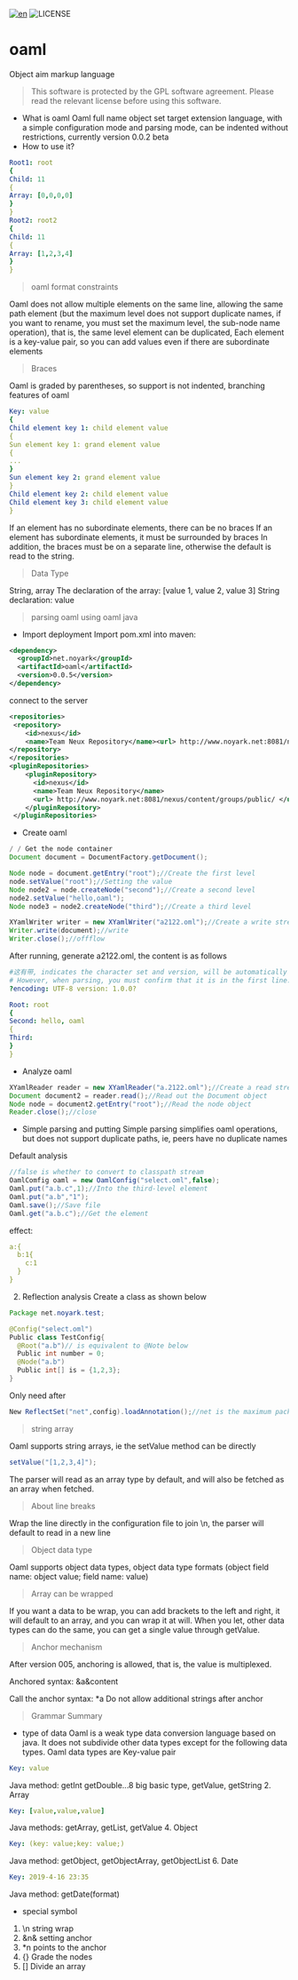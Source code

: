 [![en](https://img.shields.io/badge/readme-chinese-orange.svg)](README.md)
![LICENSE](https://img.shields.io/badge/license-GPL-blue.svg)
# oaml
Object aim markup language

> This software is protected by the GPL software agreement. Please read the relevant license before using this software.

* What is oaml
Oaml full name object set target extension language, with a simple configuration mode and parsing mode, can be indented without restrictions, currently version 0.0.2 beta
* How to use it?
```yaml
Root1: root
{
Child: 11
{
Array: [0,0,0,0]
}
}
Root2: root2
{
Child: 11
{
Array: [1,2,3,4]
}
}
```
> oaml format constraints
>
Oaml does not allow multiple elements on the same line, allowing the same path element (but the maximum level does not support duplicate names, if you want to rename, you must set the maximum level, the sub-node name operation), that is, the same level element can be duplicated, Each element is a key-value pair, so you can add values ​​even if there are subordinate elements
> Braces

Oaml is graded by parentheses, so support is not indented, branching features of oaml
```yaml
Key: value
{
Child element key 1: child element value
{
Sun element key 1: grand element value
{
...
}
Sun element key 2: grand element value
}
Child element key 2: child element value
Child element key 3: child element value
}
```
If an element has no subordinate elements, there can be no braces
If an element has subordinate elements, it must be surrounded by braces
In addition, the braces must be on a separate line, otherwise the default is read to the string.
> Data Type

String, array
The declaration of the array: [value 1, value 2, value 3]
String declaration: value
> parsing oaml using oaml java

* Import deployment
Import pom.xml into maven:
```xml
<dependency>
  <groupId>net.noyark</groupId>
  <artifactId>oaml</artifactId>
  <version>0.0.5</version>
</dependency>
```
connect to the server
```xml
<repositories>
 <repository>
    <id>nexus</id>
    <name>Team Neux Repository</name><url> http://www.noyark.net:8081/nexus/content/groups/public/ </url>
</repository>
</repositories>
<pluginRepositories>
    <pluginRepository>
      <id>nexus</id>
      <name>Team Neux Repository</name>
      <url> http://www.noyark.net:8081/nexus/content/groups/public/ </url>
    </pluginRepository>
 </pluginRepositories>
```
* Create oaml
```java
/ / Get the node container
Document document = DocumentFactory.getDocument();

Node node = document.getEntry("root");//Create the first level
node.setValue("root");//Setting the value
Node node2 = node.createNode("second");//Create a second level
node2.setValue("hello,oaml");
Node node3 = node2.createNode("third");//Create a third level

XYamlWriter writer = new XYamlWriter("a2122.oml");//Create a write stream
Writer.write(document);//write
Writer.close();//offflow
```
After running, generate a2122.oml, the content is as follows
```yaml
#这有带, indicates the character set and version, will be automatically written when created
# However, when parsing, you must confirm that it is in the first line.
?encoding: UTF-8 version: 1.0.0?

Root: root
{
Second: hello, oaml
{
Third:
}
}
```
* Analyze oaml
```java
XYamlReader reader = new XYamlReader("a.2122.oml");//Create a read stream
Document document2 = reader.read();//Read out the Document object
Node node = document2.getEntry("root");//Read the node object
Reader.close();//close
```
* Simple parsing and putting
Simple parsing simplifies oaml operations, but does not support duplicate paths, ie, peers have no duplicate names

Default analysis

```java
//false is whether to convert to classpath stream
OamlComfig oaml = new OamlConfig("select.oml",false);
Oaml.put("a.b.c",1);//Into the third-level element
Oaml.put("a.b","1");
Oaml.save();//Save file
Oaml.get("a.b.c");//Get the element
```
effect:
```yaml
a:{
  b:1{
    c:1
  }
}
```
2. Reflection analysis
Create a class as shown below
```java
Package net.noyark.test;

@Config("select.oml")
Public class TestConfig{
  @Root("a.b")// is equivalent to @Note below
  Public int number = 0;
  @Node("a.b")
  Public int[] is = {1,2,3};
}
```
Only need after
```java
New ReflectSet("net",config).loadAnnotation();//net is the maximum package name, or it can be net.noyark
```
> string array

Oaml supports string arrays, ie the setValue method can be directly
```java
setValue("[1,2,3,4]");
```
The parser will read as an array type by default, and will also be fetched as an array when fetched.
> About line breaks

Wrap the line directly in the configuration file to join \n, the parser will default to read in a new line

> Object data type

Oaml supports object data types, object data type formats
(object field name: object value; field name: value)

> Array can be wrapped

If you want a data to be wrap, you can add brackets to the left and right, it will default to an array, and you can wrap it at will.
When you let, other data types can do the same, you can get a single value through getValue.
> Anchor mechanism

After version 005, anchoring is allowed, that is, the value is multiplexed.

Anchored syntax:
&a&content

Call the anchor syntax:
*a
Do not allow additional strings after anchor
> Grammar Summary
* type of data
Oaml is a weak type data conversion language based on java. It does not subdivide other data types except for the following data types.
Oaml data types are
Key-value pair
```yaml
Key: value
```
Java method: getInt getDouble...8 big basic type, getValue, getString
2. Array
```yaml
Key: [value,value,value]
```
Java methods: getArray, getList, getValue
4. Object
```yaml
Key: (key: value;key: value;)
```
Java method: getObject, getObjectArray, getObjectList
6. Date
```yaml
Key: 2019-4-16 23:35
```
Java method: getDate(format)
* special symbol
1. \n string wrap
2. &n& setting anchor
3. *n points to the anchor
4. {} Grade the nodes
5. [] Divide an array
